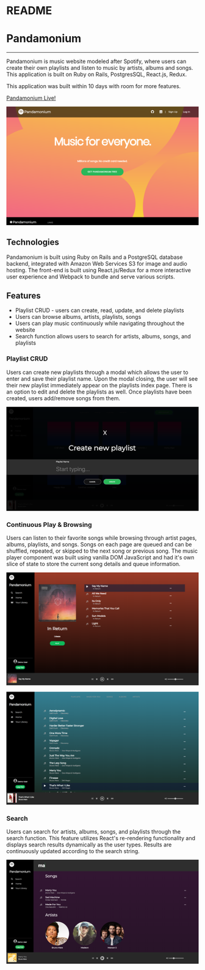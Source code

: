 # README

# Pandamonium

---

Pandamonium is music website modeled after Spotify, where users can create their own playlists and listen to music by artists, albums and songs. This application is built on Ruby on Rails, PostgresSQL, React.js, Redux.

This application was built within 10 days with room for more features.

[Pandamonium Live!](https://pandamoniummusic.herokuapp.com/)

![Pandamonium Splash Page](/app/assets/images/Pandamonium_screenshot.png)

## Technologies 
Pandamonium is built using Ruby on Rails and a PostgreSQL database backend, integrated with Amazon Web Services S3 for image and audio hosting. The front-end is built using React.js/Redux for a more interactive user experience and Webpack to bundle and serve various scripts.

## Features
* Playlist CRUD - users can create, read, update, and delete playlists 
* Users can browse albums, artists, playlists, songs
* Users can play music continuously while navigating throughout the website
* Search function allows users to search for artists, albums, songs, and playlists

### Playlist CRUD
Users can create new playlists through a modal which allows the user to enter and save their playlist name. Upon the modal closing, the user will see their new playlist immediately appear on the playlists index page. There is an option to edit and delete the playlists as well. Once playlists have been created, users add/remove songs from them.

![Pandamonium Create Playlist](/app/assets/images/create_playlist.png)

### Continuous Play & Browsing
Users can listen to their favorite songs while browsing through artist pages, albums, playlists, and songs. Songs on each page are queued and can be shuffled, repeated, or skipped to the next song or previous song. The music player component was built using vanilla DOM JavaScript and had it's own slice of state to store the current song details and queue information. 

![Pandamonium Albums](/app/assets/images/album_screenshot.png)

![Pandamonium Songs](/app/assets/images/songs_screenshot.png)

### Search
Users can search for artists, albums, songs, and playlists through the search function. This feature utilizes React's re-rendering functionality and displays search results dynamically as the user types. Results are continuously updated according to the search string.

![Pandamonium Search](/app/assets/images/search.png)
